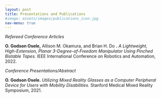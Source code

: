 ```yaml
---
layout: post
title: Presentations and Publications
#image: assets/images/publications_icon.jpg
nav-menu: true
---
```


_Refereed Conference Articles_

**O. Godson Osele,** Allison M. Okamura, and Brian H. Do **.** _A Lightweight, High-Extension, Planar 3-Degree-of-Freedom Manipulator Using Pinched Bistable Tapes._ IEEE International Conference on Robotics and Automation, 2022.

_Conference Presentations/Abstract_

**O. Godson Osele.** _Utilizing Mixed Reality Glasses as a Computer Peripheral Device for Users with Mobility Disabilities._ Stanford Medical Mixed Reality Symposium, 2021.
